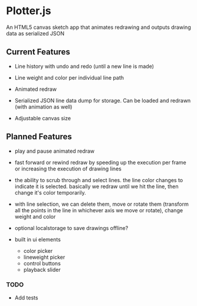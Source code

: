 Plotter.js
=======

An HTML5 canvas sketch app that animates redrawing and outputs drawing data as serialized JSON

## Current Features
* Line history with undo and redo (until a new line is made)

* Line weight and color per individual line path

* Animated redraw

* Serialized JSON line data dump for storage. Can be loaded and redrawn (with animation as well)

* Adjustable canvas size

## Planned Features
* play and pause animated redraw

* fast forward or rewind redraw by speeding up the execution per frame or increasing the execution of drawing lines

* the ability to scrub through and select lines. the line color changes to indicate it is selected. basically we redraw until we hit the line, then change it's color temporarily.

* with line selection, we can delete them, move or rotate them (transform all the points in the line in whichever axis we move or rotate), change weight and color

* optional localstorage to save drawings offline?

* built in ui elements
    * color picker
    * lineweight picker
    * control buttons
    * playback slider

### TODO
* Add tests
